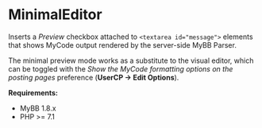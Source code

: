 # MinimalEditor

Inserts a _Preview_ checkbox attached to `<textarea id="message">` elements that shows MyCode output rendered by the server-side MyBB Parser.

The minimal preview mode works as a substitute to the visual editor, which can be toggled with the _Show the MyCode formatting options on the posting pages_ preference (**UserCP → Edit Options**).

**Requirements:**
- MyBB 1.8.x
- PHP >= 7.1
